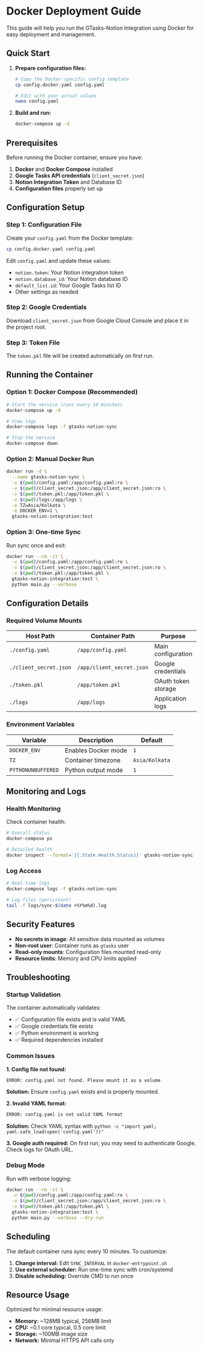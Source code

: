 # Docker Deployment Guide

This guide will help you run the GTasks-Notion Integration using Docker for easy deployment and management.

## Quick Start

1. **Prepare configuration files:**
   ```bash
   # Copy the Docker-specific config template
   cp config.docker.yaml config.yaml
   
   # Edit with your actual values
   nano config.yaml
   ```

2. **Build and run:**
   ```bash
   docker-compose up -d
   ```

## Prerequisites

Before running the Docker container, ensure you have:

1. **Docker** and **Docker Compose** installed
2. **Google Tasks API credentials** (`client_secret.json`)
3. **Notion Integration Token** and Database ID
4. **Configuration files** properly set up

## Configuration Setup

### Step 1: Configuration File

Create your `config.yaml` from the Docker template:

```bash
cp config.docker.yaml config.yaml
```

Edit `config.yaml` and update these values:
- `notion.token`: Your Notion integration token
- `notion.database_id`: Your Notion database ID  
- `default_list.id`: Your Google Tasks list ID
- Other settings as needed

### Step 2: Google Credentials

Download `client_secret.json` from Google Cloud Console and place it in the project root.

### Step 3: Token File

The `token.pkl` file will be created automatically on first run.

## Running the Container

### Option 1: Docker Compose (Recommended)

```bash
# Start the service (runs every 10 minutes)
docker-compose up -d

# View logs
docker-compose logs -f gtasks-notion-sync

# Stop the service  
docker-compose down
```

### Option 2: Manual Docker Run

```bash
docker run -d \
  --name gtasks-notion-sync \
  -v $(pwd)/config.yaml:/app/config.yaml:ro \
  -v $(pwd)/client_secret.json:/app/client_secret.json:ro \
  -v $(pwd)/token.pkl:/app/token.pkl \
  -v $(pwd)/logs:/app/logs \
  -e TZ=Asia/Kolkata \
  -e DOCKER_ENV=1 \
  gtasks-notion-integration:test
```

### Option 3: One-time Sync

Run sync once and exit:
```bash
docker run --rm -it \
  -v $(pwd)/config.yaml:/app/config.yaml:ro \
  -v $(pwd)/client_secret.json:/app/client_secret.json:ro \
  -v $(pwd)/token.pkl:/app/token.pkl \
  gtasks-notion-integration:test \
  python main.py --verbose
```

## Configuration Details

### Required Volume Mounts

| Host Path | Container Path | Purpose | Mode |
|-----------|----------------|---------|------|
| `./config.yaml` | `/app/config.yaml` | Main configuration | Read-only |
| `./client_secret.json` | `/app/client_secret.json` | Google credentials | Read-only |
| `./token.pkl` | `/app/token.pkl` | OAuth token storage | Read-write |
| `./logs` | `/app/logs` | Application logs | Read-write |

### Environment Variables

| Variable | Description | Default |
|----------|-------------|---------|
| `DOCKER_ENV` | Enables Docker mode | `1` |
| `TZ` | Container timezone | `Asia/Kolkata` |
| `PYTHONUNBUFFERED` | Python output mode | `1` |

## Monitoring and Logs

### Health Monitoring

Check container health:
```bash
# Overall status
docker-compose ps

# Detailed health
docker inspect --format='{{.State.Health.Status}}' gtasks-notion-sync
```

### Log Access

```bash
# Real-time logs
docker-compose logs -f gtasks-notion-sync

# Log files (persistent)
tail -f logs/sync-$(date +%Y%m%d).log
```

## Security Features

- **No secrets in image**: All sensitive data mounted as volumes
- **Non-root user**: Container runs as `gtasks` user
- **Read-only mounts**: Configuration files mounted read-only
- **Resource limits**: Memory and CPU limits applied

## Troubleshooting

### Startup Validation

The container automatically validates:
- ✅ Configuration file exists and is valid YAML
- ✅ Google credentials file exists  
- ✅ Python environment is working
- ✅ Required dependencies installed

### Common Issues

**1. Config file not found:**
```bash
ERROR: config.yaml not found. Please mount it as a volume
```
**Solution:** Ensure `config.yaml` exists and is properly mounted.

**2. Invalid YAML format:**
```bash
ERROR: config.yaml is not valid YAML format
```
**Solution:** Check YAML syntax with `python -c "import yaml; yaml.safe_load(open('config.yaml'))"`

**3. Google auth required:**
On first run, you may need to authenticate Google. Check logs for OAuth URL.

### Debug Mode

Run with verbose logging:
```bash
docker run --rm -it \
  -v $(pwd)/config.yaml:/app/config.yaml:ro \
  -v $(pwd)/client_secret.json:/app/client_secret.json:ro \
  -v $(pwd)/token.pkl:/app/token.pkl \
  gtasks-notion-integration:test \
  python main.py --verbose --dry-run
```

## Scheduling

The default container runs sync every 10 minutes. To customize:

1. **Change interval:** Edit `SYNC_INTERVAL` in `docker-entrypoint.sh`
2. **Use external scheduler:** Run one-time sync with cron/systemd
3. **Disable scheduling:** Override CMD to run once

## Resource Usage

Optimized for minimal resource usage:
- **Memory:** ~128MB typical, 256MB limit
- **CPU:** ~0.1 core typical, 0.5 core limit  
- **Storage:** ~100MB image size
- **Network:** Minimal HTTPS API calls only